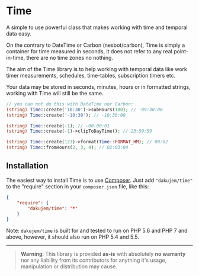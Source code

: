 # Time

A simple to use powerful class that makes working with time and temporal data easy.

On the contrary to DateTime or Carbon (nesbot/carbon), Time is simply a container for time measured in seconds,
it does not refer to any real point-in-time, there are no time zones no nothing.

The aim of the Time library is to help working with temporal data
like work timer measurements, schedules, time-tables, subscription timers etc.

Your data may be stored in seconds, minutes, hours or in formatted strings, working with Time will still be the same.

```php
// you can not do this with DateTime nor Carbon:
(string) Time::create('10:30')->subHours(100); // -89:30:00
(string) Time::create('-10:30'); // -10:30:00

(string) Time::create(-1); // -00:00:01
(string) Time::create(-1)->clipToDayTime(); // 23:59:59

(string) Time::create(123)->format(Time::FORMAT_HM); // 00:02
(string) Time::fromHours(2, 3, 4); // 02:03:04

```


## Installation
The easiest way to install Time is to use [Composer](https://getcomposer.org/). Just add `"dakujem/time"` to the "require" section in your `composer.json` file, like this:
```json
{
	"require": {
		"dakujem/time": '*'
	}
}
```

Note: `dakujem/time` is built for and tested to run on PHP 5.6 and PHP 7 and above, however, it should also run on PHP 5.4 and 5.5.


----

> **Warning**: This library is provided **as-is** with absolutely **no warranty** nor any liability from its contributors for anything it's usage, manipulation or distribution may cause.
